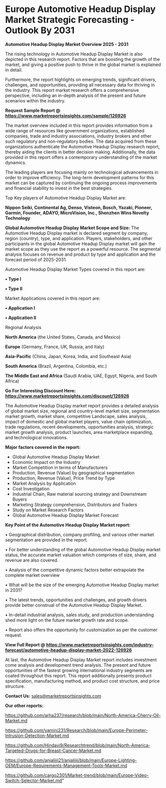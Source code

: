  # Europe Automotive Headup Display Market Strategic Forecasting - Outlook By 2031

<Strong> Automotive Headup Display Market Overview 2025 - 2031</strong>

The rising technology in Automotive Headup Display Market is also depicted in this research report. Factors that are boosting the growth of the market, and giving a positive push to thrive in the global market is explained in detail.

Furthermore, the report highlights on emerging trends, significant drivers, challenges, and opportunities, providing all necessary data for thriving in the industry. This report market research offers a comprehensive perspective, including an in-depth analysis of the present and future scenarios within the industry.

<strong>Request Sample Report @ <a href=https://www.marketreportsinsights.com/sample/126926>https://www.marketreportsinsights.com/sample/126926</a></strong>

The market overview included in this report provides information from a wide range of resources like government organizations, established companies, trade and industry associations, industry brokers and other such regulatory and non-regulatory bodies. The data acquired from these organizations authenticate the Automotive Headup Display research report, thereby aiding the clients in better decision making. Additionally, the data provided in this report offers a contemporary understanding of the market dynamics.

The leading players are focusing mainly on technological advancements in order to improve efficiency. The long-term development patterns for this market can be captured by continuing the ongoing process improvements and financial stability to invest in the best strategies.

Top Key players of Automotive Headup Display Market are:

<strong>Nippon Seiki, Continental Ag, Denso, Visteon, Bosch, Yazaki, Pioneer, Garmin, Founder, ADAYO, MicroVision, Inc., Shenzhen Wins Novelty Technology</strong>

<strong><b>Global Automotive Headup Display Market Scope and Size:</b></strong>
The Automotive Headup Display market is declared segment by company, region (country), type, and application. Players, stakeholders, and other participants in the global Automotive Headup Display market will gain the market scope as they use the report as a powerful resource. The segmental analysis focuses on revenue and product by type and application and the forecast period of 2025-2031.

Automotive Headup Display Market Types covered in this report are:

<strong>• Type I

• Type II</strong>

Market Applications covered in this report are:

<strong>• Application I

• Application II</strong> 

Regional Analysis

<strong>North America</strong> (the United States, Canada, and Mexico)

<strong>Europe</strong> (Germany, France, UK, Russia, and Italy)

<strong>Asia-Pacific</strong> (China, Japan, Korea, India, and Southeast Asia)

<strong>South America</strong> (Brazil, Argentina, Colombia, etc.)

<strong>The Middle East and Africa</strong> (Saudi Arabia, UAE, Egypt, Nigeria, and South Africa)

<strong>Go For Interesting Discount Here: <a href=https://www.marketreportsinsights.com/discount/126926>https://www.marketreportsinsights.com/discount/126926</a></strong>

The Automotive Headup Display market report provides a detailed analysis of global market size, regional and country-level market size, segmentation market growth, market share, competitive Landscape, sales analysis, impact of domestic and global market players, value chain optimization, trade regulations, recent developments, opportunities analysis, strategic market growth analysis, product launches, area marketplace expanding, and technological innovations.

<strong><b>Major factors covered in the report:</b></strong>
<ul>
  <li>Global Automotive Headup Display Market </li>
  <li>Economic Impact on the Industry</li>
  <li>Market Competition in terms of Manufacturers</li>
  <li>Production, Revenue (Value) by geographical segmentation</li>
  <li>Production, Revenue (Value), Price Trend by Type</li>
  <li>Market Analysis by Application</li>
  <li>Cost Investigation</li>
  <li>Industrial Chain, Raw material sourcing strategy and Downstream Buyers</li>
  <li>Marketing Strategy comprehension, Distributors and Traders</li>
  <li>Study on Market Research Factors</li>
  <li>Global Automotive Headup Display Market Forecast</li>
</ul>

<strong><b>Key Point of the Automotive Headup Display Market report:</b></strong>

• Geographical distribution, company profiling, and various other market segmentation are provided in the report.

• For better understanding of the global Automotive Headup Display market status, the accurate market valuation which comprises of size, share, and revenue are also covered.

• Analysis of the competitive dynamic factors better extrapolate the complete market overview

• What will be the size of the emerging Automotive Headup Display market in 2031?

• The latest trends, opportunities and challenges, and growth drivers provide better construal of the Automotive Headup Display Market.

• In-detail industrial analysis, sales study, and production understanding shed more light on the future market growth rate and scope.

• Report also offers the opportunity for customization as per the customer request.

<strong><b>View Full Report @ <a href=https://www.marketreportsinsights.com/industry-forecast/automotive-headup-display-market-2022-126926>https://www.marketreportsinsights.com/industry-forecast/automotive-headup-display-market-2022-126926</a></b></strong>


At last, the Automotive Headup Display Market report includes investment come analysis and development trend analysis. The present and future opportunities of the fastest growing international industry segments are coated throughout this report. This report additionally presents product specification, manufacturing method, and product cost structure, and price structure.

<strong>Contact Us:</strong>
sales@marketreportsinsights.com

<strong>Our other reports:</strong>

<a href=https://github.com/arha237/research/blob/main/North-America-Cherry-Oil-Market.md>https://github.com/arha237/research/blob/main/North-America-Cherry-Oil-Market.md</a>

<a href=https://github.com/yamini231/Research/blob/main/Europe-Perimeter-Intrusion-Detection-Market.md>https://github.com/yamini231/Research/blob/main/Europe-Perimeter-Intrusion-Detection-Market.md</a>

<a href=https://github.com/Hindavi9/Researchtrend/blob/main/North-America-Targeted-Drugs-for-Breast-Cancer-Market.md>https://github.com/Hindavi9/Researchtrend/blob/main/North-America-Targeted-Drugs-for-Breast-Cancer-Market.md</a>

<a href=https://github.com/anjaliiii21/anjaliiii/blob/main/Europe-Lighting-OEM/Europe-Requirements-Management-Tools-Market.md>https://github.com/anjaliiii21/anjaliiii/blob/main/Europe-Lighting-OEM/Europe-Requirements-Management-Tools-Market.md</a>

<a href=https://github.com/cargo2301/Market-trend/blob/main/Europe-Video-Switch-Selector-Market.md>https://github.com/cargo2301/Market-trend/blob/main/Europe-Video-Switch-Selector-Market.md</a>"

